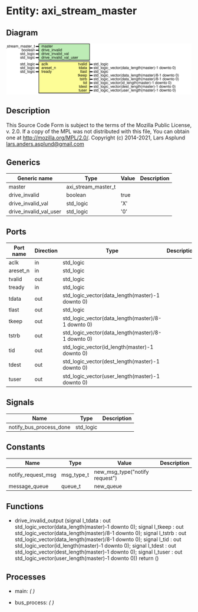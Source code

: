 # Entity: axi_stream_master
## Diagram
![Diagram](axi_stream_master.svg "Diagram")
## Description
This Source Code Form is subject to the terms of the Mozilla Public
License, v. 2.0. If a copy of the MPL was not distributed with this file,
You can obtain one at http://mozilla.org/MPL/2.0/.
Copyright (c) 2014-2021, Lars Asplund lars.anders.asplund@gmail.com
## Generics
| Generic name           | Type                | Value | Description |
| ---------------------- | ------------------- | ----- | ----------- |
| master                 | axi_stream_master_t |       |             |
| drive_invalid          | boolean             | true  |             |
| drive_invalid_val      | std_logic           | 'X'   |             |
| drive_invalid_val_user | std_logic           | '0'   |             |
## Ports
| Port name | Direction | Type                                               | Description |
| --------- | --------- | -------------------------------------------------- | ----------- |
| aclk      | in        | std_logic                                          |             |
| areset_n  | in        | std_logic                                          |             |
| tvalid    | out       | std_logic                                          |             |
| tready    | in        | std_logic                                          |             |
| tdata     | out       | std_logic_vector(data_length(master)-1 downto 0)   |             |
| tlast     | out       | std_logic                                          |             |
| tkeep     | out       | std_logic_vector(data_length(master)/8-1 downto 0) |             |
| tstrb     | out       | std_logic_vector(data_length(master)/8-1 downto 0) |             |
| tid       | out       | std_logic_vector(id_length(master)-1 downto 0)     |             |
| tdest     | out       | std_logic_vector(dest_length(master)-1 downto 0)   |             |
| tuser     | out       | std_logic_vector(user_length(master)-1 downto 0)   |             |
## Signals
| Name                    | Type      | Description |
| ----------------------- | --------- | ----------- |
| notify_bus_process_done | std_logic |             |
## Constants
| Name               | Type       | Value                           | Description |
| ------------------ | ---------- | ------------------------------- | ----------- |
| notify_request_msg | msg_type_t |  new_msg_type("notify request") |             |
| message_queue      | queue_t    |  new_queue                      |             |
## Functions
- drive_invalid_output <font id="function_arguments">(signal l_tdata : out std_logic_vector(data_length(master)-1 downto 0);                                 signal l_tkeep : out std_logic_vector(data_length(master)/8-1 downto 0);
                                 signal l_tstrb : out std_logic_vector(data_length(master)/8-1 downto 0);
                                 signal l_tid   : out std_logic_vector(id_length(master)-1 downto 0);
                                 signal l_tdest : out std_logic_vector(dest_length(master)-1 downto 0);
                                 signal l_tuser : out std_logic_vector(user_length(master)-1 downto 0))</font> <font id="function_return">return ()</font>
## Processes
- main: _(  )_

- bus_process: _(  )_

